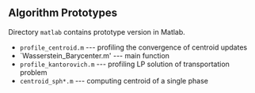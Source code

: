 ## Algorithm Prototypes

Directory `matlab` contains prototype version in Matlab.
  
- `profile_centroid.m` --- profiling the convergence of centroid updates
- `Wasserstein_Barycenter.m' --- main function
- `profile_kantorovich.m` --- profiling LP solution of transportation problem
- `centroid_sph*.m` --- computing centroid of a single phase
